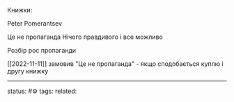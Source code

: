 
Книжки:

Peter Pomerantsev

Це не пропаганда
Нічого правдивого і все можливо

Розбір рос пропаганди


[[2022-11-11]] замовив "Це не пропаганда" - якщо сподобається куплю і другу книжку

---
status: #⚙️ 
tags: 
related: 